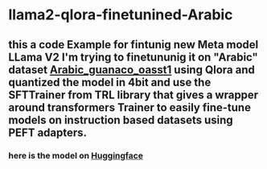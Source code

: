 # llama2-qlora-finetunined-Arabic
## this a code Example for fintunig new Meta model LLama V2 I'm trying to finetununig it on "Arabic" dataset [Arabic_guanaco_oasst1](https://huggingface.co/datasets/Ali-C137/Arabic_guanaco_oasst1) using Qlora and quantized the model in 4bit and  use the SFTTrainer from TRL library that gives a wrapper around transformers Trainer to easily fine-tune models on instruction based datasets using PEFT adapters.
### here is the model on [Huggingface](https://huggingface.co/HeshamHaroon/llama2-qlora-finetunined-Arabic/commit/ad8ce82f3b750dee757b5ac75a1aeec14be819df)
